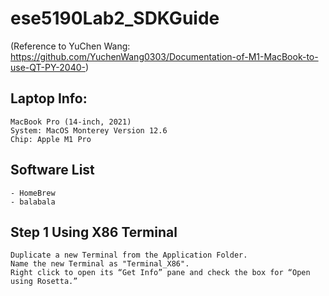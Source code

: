 # ese5190Lab2_SDKGuide 
(Reference to YuChen Wang: https://github.com/YuchenWang0303/Documentation-of-M1-MacBook-to-use-QT-PY-2040-)
## Laptop Info:
	MacBook Pro (14-inch, 2021)
	System: MacOS Monterey Version 12.6
	Chip: Apple M1 Pro
## Software List
	- HomeBrew
	- balabala	 

## Step 1 Using X86 Terminal
	Duplicate a new Terminal from the Application Folder.
	Name the new Terminal as "Terminal_X86". 
	Right click to open its “Get Info” pane and check the box for “Open using Rosetta.”

